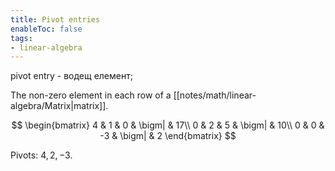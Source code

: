 ```yaml
---
title: Pivot entries
enableToc: false
tags: 
- linear-algebra
---
```

pivot entry - водещ елемент; 

The non-zero element in each row of a [[notes/math/linear-algebra/Matrix|matrix]].

$$
\begin{bmatrix}
4 & 1 & 0 & \bigm| & 17\\
0 & 2 & 5 & \bigm| & 10\\
0 & 0 & -3 & \bigm| & 2
\end{bmatrix} 
$$

Pivots: $4, 2, -3$.
